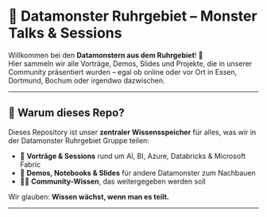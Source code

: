 # 👾 Datamonster Ruhrgebiet – Monster Talks & Sessions

Willkommen bei den **Datamonstern aus dem Ruhrgebiet**! 💚  
Hier sammeln wir alle Vorträge, Demos, Slides und Projekte, die in unserer Community präsentiert wurden – egal ob online oder vor Ort in Essen, Dortmund, Bochum oder irgendwo dazwischen.

---

## 🎤 Warum dieses Repo?

Dieses Repository ist unser **zentraler Wissensspeicher** für alles, was wir in der Datamonster Ruhrgebiet Gruppe teilen:
- 🧠 **Vorträge & Sessions** rund um AI, BI, Azure, Databricks & Microsoft Fabric  
- 🧩 **Demos, Notebooks & Slides** für andere Datamonster zum Nachbauen  
- 🧑‍🏫 **Community-Wissen**, das weitergegeben werden soll  

Wir glauben: **Wissen wächst, wenn man es teilt.**

---

